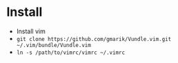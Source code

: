# Install

  - Install vim
  - `git clone https://github.com/gmarik/Vundle.vim.git ~/.vim/bundle/Vundle.vim`
  - `ln -s /path/to/vimrc/vimrc ~/.vimrc`
